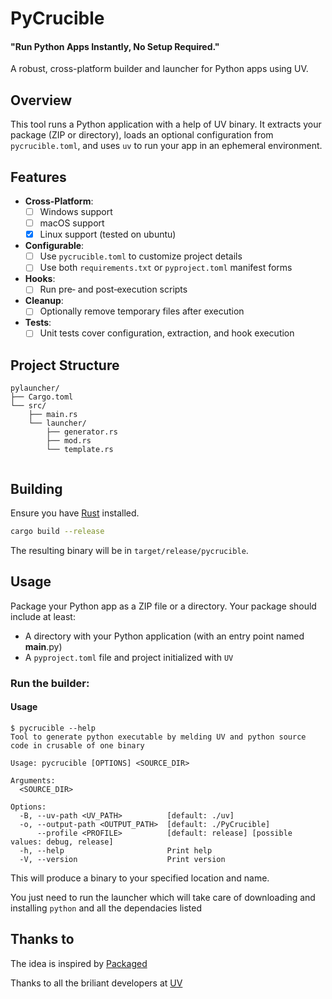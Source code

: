 # PyCrucible
#### "Run Python Apps Instantly, No Setup Required."

A robust, cross-platform builder and launcher for Python apps using UV.

## Overview

This tool runs a Python application with a help of UV binary. It extracts your package (ZIP or directory), loads an optional configuration from `pycrucible.toml`, and uses `uv` to run your app in an ephemeral environment.

## Features

- **Cross-Platform**: 
    - [ ] Windows support
    - [ ] macOS support
    - [x] Linux support (tested on ubuntu)
- **Configurable**: 
    - [ ] Use `pycrucible.toml` to customize project details
    - [ ] Use both `requirements.txt` or `pyproject.toml` manifest forms
- **Hooks**:
    - [ ] Run pre‑ and post‑execution scripts
- **Cleanup**: 
    - [ ] Optionally remove temporary files after execution
- **Tests**:
    - [ ] Unit tests cover configuration, extraction, and hook execution

## Project Structure

```
pylauncher/
├── Cargo.toml
└── src/
    ├── main.rs
    └── launcher/
        ├── generator.rs
        ├── mod.rs
        └── template.rs
 
```


## Building

Ensure you have [Rust](https://www.rust-lang.org/) installed.

```bash
cargo build --release
```

The resulting binary will be in `target/release/pycrucible`.

## Usage

Package your Python app as a ZIP file or a directory. Your package should include at least:
- A directory with your Python application (with an entry point named __main__.py)
- A `pyproject.toml` file and project initialized with `UV`

### Run the builder:
#### Usage
```
$ pycrucible --help
Tool to generate python executable by melding UV and python source code in crusable of one binary

Usage: pycrucible [OPTIONS] <SOURCE_DIR>

Arguments:
  <SOURCE_DIR>  

Options:
  -B, --uv-path <UV_PATH>          [default: ./uv]
  -o, --output-path <OUTPUT_PATH>  [default: ./PyCrucible]
      --profile <PROFILE>          [default: release] [possible values: debug, release]
  -h, --help                       Print help
  -V, --version                    Print version
```

This will produce a binary to your specified location and name.

You just need to run the launcher which will take care of downloading and installing `python` and all the dependacies listed


## Thanks to
The idea is inspired by [Packaged](https://packaged.live/)

Thanks to all the briliant developers at [UV](https://astral.sh/blog/uv)
